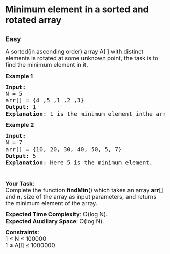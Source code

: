 # Minimum element in a sorted and rotated array
## Easy
<div class="problems_problem_content__Xm_eO" style="user-select: auto;"><p style="user-select: auto;"><span style="font-size: 18px; user-select: auto;">A sorted(in&nbsp;ascending order) array A[ ] with distinct elements is rotated at some unknown point, the task is to find the minimum element in it.</span></p>

<p style="user-select: auto;"><span style="font-size: 18px; user-select: auto;"><strong style="user-select: auto;">Example 1</strong></span></p>

<pre style="position: relative; user-select: auto;"><span style="font-size: 18px; user-select: auto;"><strong style="user-select: auto;">Input:
</strong>N = 5
arr[] = {4 ,5 ,1 ,2 ,3}
<strong style="user-select: auto;">Output: </strong>1
</span><span style="font-size: 18px; user-select: auto;"><strong style="user-select: auto;">Explanation</strong>: 1 is the minimum element inthe array.</span><div class="open_grepper_editor" title="Edit &amp; Save To Grepper" style="user-select: auto;"></div></pre>

<p style="user-select: auto;"><span style="font-size: 18px; user-select: auto;"><strong style="user-select: auto;">Example 2</strong></span></p>

<pre style="position: relative; user-select: auto;"><span style="font-size: 18px; user-select: auto;"><strong style="user-select: auto;">Input:
</strong>N = 7
arr[] = {10, 20, 30, 40, 50, 5, 7}
</span><span style="font-size: 18px; user-select: auto;"><strong style="user-select: auto;">Output: </strong>5
</span><span style="font-size: 18px; user-select: auto;"><strong style="user-select: auto;">Explanation</strong>: Here 5 is the minimum element.</span><div class="open_grepper_editor" title="Edit &amp; Save To Grepper" style="user-select: auto;"></div></pre>

<p style="user-select: auto;">&nbsp;</p>

<p style="user-select: auto;"><span style="font-size: 18px; user-select: auto;"><strong style="user-select: auto;">Your Task</strong>:<br style="user-select: auto;">
Complete the function&nbsp;<strong style="user-select: auto;">findMin</strong>() which takes an array <strong style="user-select: auto;">arr</strong>[] and <strong style="user-select: auto;">n</strong>, size of the array as input parameters, and returns the minimum element of the array.</span></p>

<p style="user-select: auto;"><span style="font-size: 18px; user-select: auto;"><strong style="user-select: auto;">Expected Time Complexity</strong>: O(log N).<br style="user-select: auto;">
<strong style="user-select: auto;">Expected Auxiliary Space</strong>: O(log N).</span></p>

<p style="user-select: auto;"><span style="font-size: 18px; user-select: auto;"><strong style="user-select: auto;">Constraints</strong>:<br style="user-select: auto;">
1 ≤ N ≤ 100000<br style="user-select: auto;">
1 ≤ A[i] ≤ 1000000</span></p>
</div>
